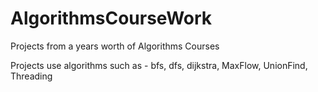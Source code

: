 # AlgorithmsCourseWork

Projects from a years worth of Algorithms Courses

Projects use algorithms such as - bfs, dfs, dijkstra, MaxFlow, UnionFind, Threading
